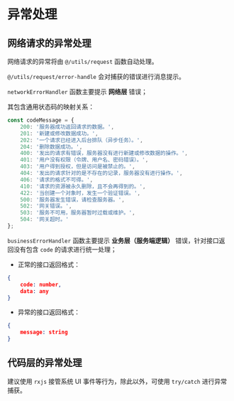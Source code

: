 # 异常处理

## 网络请求的异常处理 

网络请求的异常将由 `@/utils/request` 函数自动处理。

`@/utils/request/error-handle` 会对捕获的错误进行消息提示。

`networkErrorHandler` 函数主要提示 **网络层** 错误；

其包含通用状态码的映射关系：

```js
const codeMessage = {
    200: '服务器成功返回请求的数据。',
    201: '新建或修改数据成功。',
    202: '一个请求已经进入后台排队（异步任务）。',
    204: '删除数据成功。',
    400: '发出的请求有错误，服务器没有进行新建或修改数据的操作。',
    401: '用户没有权限（令牌、用户名、密码错误）。',
    403: '用户得到授权，但是访问是被禁止的。',
    404: '发出的请求针对的是不存在的记录，服务器没有进行操作。',
    406: '请求的格式不可得。',
    410: '请求的资源被永久删除，且不会再得到的。',
    422: '当创建一个对象时，发生一个验证错误。',
    500: '服务器发生错误，请检查服务器。',
    502: '网关错误。',
    503: '服务不可用，服务器暂时过载或维护。',
    504: '网关超时。'
};
```

`businessErrorHandler` 函数主要提示 **业务层（服务端逻辑）** 错误，针对接口返回没有包含 `code` 的请求进行统一处理；

- 正常的接口返回格式：

```json 
{
    code: number,
    data: any
}
```

- 异常的接口返回格式：

```json 
{
    message: string 
}
```

## 代码层的异常处理

建议使用 `rxjs` 接管系统 UI 事件等行为，除此以外，可使用 `try/catch` 进行异常捕获。

